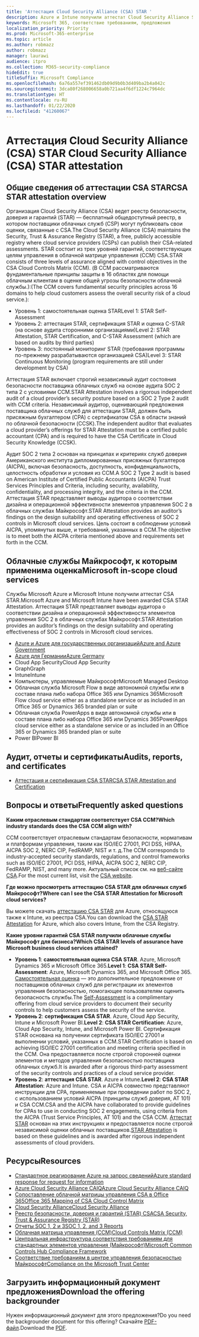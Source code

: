 ```yaml
---
title: 'Аттестация Cloud Security Alliance (CSA) STAR '
description: Azure и Intune получили аттестат Cloud Security Alliance STAR на основе независимого аудита.
keywords: Microsoft 365, соответствие требованиям, предложения
localization_priority: Priority
ms.prod: Microsoft-365-enterprise
ms.topic: article
ms.author: robmazz
author: robmazz
manager: laurawi
audience: itpro
ms.collection: M365-security-compliance
hideEdit: true
titleSuffix: Microsoft Compliance
ms.openlocfilehash: 6a76a557ef391462db09d9b0b3d409ba2b4a042c
ms.sourcegitcommit: 3dca80f268006658a0b721aa4f6df1224c7964dc
ms.translationtype: HT
ms.contentlocale: ru-RU
ms.lasthandoff: 01/22/2020
ms.locfileid: "41260067"
---
```

# <a name="cloud-security-alliance-csa-star-attestation"></a><span data-ttu-id="59660-104">Аттестация Cloud Security Alliance (CSA) STAR </span><span class="sxs-lookup"><span data-stu-id="59660-104">Cloud Security Alliance (CSA) STAR attestation</span></span>

## <a name="csa-star-attestation-overview"></a><span data-ttu-id="59660-105">Общие сведения об аттестации CSA STAR</span><span class="sxs-lookup"><span data-stu-id="59660-105">CSA STAR attestation overview</span></span>

<span data-ttu-id="59660-106">Организация Cloud Security Alliance (CSA) ведет реестр безопасности, доверия и гарантий (STAR) — бесплатный общедоступный реестр, в котором поставщики облачных служб (CSP) могут публиковать свои оценки, связанные с CSA.</span><span class="sxs-lookup"><span data-stu-id="59660-106">The Cloud Security Alliance (CSA) maintains the Security, Trust & Assurance Registry (STAR), a free, publicly accessible registry where cloud service providers (CSPs) can publish their CSA-related assessments.</span></span> <span data-ttu-id="59660-107">STAR состоит из трех уровней гарантий, соответствующих целям управления в облачной матрице управления (CCM) CSA.</span><span class="sxs-lookup"><span data-stu-id="59660-107">STAR consists of three levels of assurance aligned with control objectives in the CSA Cloud Controls Matrix (CCM).</span></span> <span data-ttu-id="59660-108">(В CCM рассматриваются фундаментальные принципы защиты в 16 областях для помощи облачным клиентам в оценке общей угрозы безопасности облачной службы.):</span><span class="sxs-lookup"><span data-stu-id="59660-108">(The CCM covers fundamental security principles across 16 domains to help cloud customers assess the overall security risk of a cloud service.):</span></span>

- <span data-ttu-id="59660-109">Уровень 1: самостоятельная оценка STAR</span><span class="sxs-lookup"><span data-stu-id="59660-109">Level 1: STAR Self-Assessment</span></span>
- <span data-ttu-id="59660-110">Уровень 2: аттестация STAR, сертификация STAR и оценка C-STAR (на основе аудита сторонними организациями)</span><span class="sxs-lookup"><span data-stu-id="59660-110">Level 2: STAR Attestation, STAR Certification, and C-STAR Assessment (which are based on audits by third parties)</span></span>
- <span data-ttu-id="59660-111">Уровень 3: постоянный мониторинг STAR (требования программы по-прежнему разрабатываются организацией CSA)</span><span class="sxs-lookup"><span data-stu-id="59660-111">Level 3: STAR Continuous Monitoring (program requirements are still under development by CSA)</span></span>

<span data-ttu-id="59660-112">Аттестация STAR включает строгий независимый аудит состояния безопасности поставщика облачных служб на основе аудита SOC 2 типа 2 с условиями CCM.</span><span class="sxs-lookup"><span data-stu-id="59660-112">STAR Attestation involves a rigorous independent audit of a cloud provider’s security posture based on a SOC 2 Type 2 audit with CCM criteria.</span></span> <span data-ttu-id="59660-113">Независимый аудитор, оценивающий предложения поставщика облачных служб для аттестации STAR, должен быть присяжным бухгалтером (CPA) с сертификатом CSA в области знаний по облачной безопасности (CCSK).</span><span class="sxs-lookup"><span data-stu-id="59660-113">The independent auditor that evaluates a cloud provider’s offerings for STAR Attestation must be a certified public accountant (CPA) and is required to have the CSA Certificate in Cloud Security Knowledge (CCSK).</span></span>  
  
<span data-ttu-id="59660-114">Аудит SOC 2 типа 2 основан на принципах и критериях служб доверия Американского института дипломированных присяжных бухгалтеров (AICPA), включая безопасность, доступность, конфиденциальность, целостность обработки и условия из CCM.</span><span class="sxs-lookup"><span data-stu-id="59660-114">A SOC 2 Type 2 audit is based on American Institute of Certified Public Accountants (AICPA) Trust Services Principles and Criteria, including security, availability, confidentiality, and processing integrity, and the criteria in the CCM.</span></span> <span data-ttu-id="59660-115">Аттестация STAR представляет выводы аудитора о соответствии дизайна и операционной эффективности элементов управления SOC 2 в облачных службах Майкрософт.</span><span class="sxs-lookup"><span data-stu-id="59660-115">STAR Attestation provides an auditor’s findings on the design suitability and operating effectiveness of SOC 2 controls in Microsoft cloud services.</span></span> <span data-ttu-id="59660-116">Цель состоит в соблюдении условий AICPA, упомянутых выше, и требований, указанных в CCM.</span><span class="sxs-lookup"><span data-stu-id="59660-116">The objective is to meet both the AICPA criteria mentioned above and requirements set forth in the CCM.</span></span>

## <a name="microsoft-in-scope-cloud-services"></a><span data-ttu-id="59660-117">Облачные службы Майкрософт, к которым применима оценка</span><span class="sxs-lookup"><span data-stu-id="59660-117">Microsoft in-scope cloud services</span></span>

<span data-ttu-id="59660-118">Службы Microsoft Azure и Microsoft Intune получили аттестат CSA STAR.</span><span class="sxs-lookup"><span data-stu-id="59660-118">Microsoft Azure and Microsoft Intune have been awarded CSA STAR Attestation.</span></span> <span data-ttu-id="59660-119">Аттестация STAR представляет выводы аудитора о соответствии дизайна и операционной эффективности элементов управления SOC 2 в облачных службах Майкрософт.</span><span class="sxs-lookup"><span data-stu-id="59660-119">STAR Attestation provides an auditor’s findings on the design suitability and operating effectiveness of SOC 2 controls in Microsoft cloud services.</span></span>

- [<span data-ttu-id="59660-120">Azure и Azure для государственных организаций</span><span class="sxs-lookup"><span data-stu-id="59660-120">Azure and Azure Government</span></span>](https://aka.ms/AzureCompliance)
- [<span data-ttu-id="59660-121">Azure для Германии</span><span class="sxs-lookup"><span data-stu-id="59660-121">Azure Germany</span></span>](https://aka.ms/AzureCompliance)
- <span data-ttu-id="59660-122">Cloud App Security</span><span class="sxs-lookup"><span data-stu-id="59660-122">Cloud App Security</span></span>
- <span data-ttu-id="59660-123">Graph</span><span class="sxs-lookup"><span data-stu-id="59660-123">Graph</span></span>
- <span data-ttu-id="59660-124">Intune</span><span class="sxs-lookup"><span data-stu-id="59660-124">Intune</span></span>
- <span data-ttu-id="59660-125">Компьютеры, управляемые Майкрософт</span><span class="sxs-lookup"><span data-stu-id="59660-125">Microsoft Managed Desktop</span></span>
- <span data-ttu-id="59660-126">Облачная служба Microsoft Flow в виде автономной службы или в составе плана либо набора Office 365 или Dynamics 365</span><span class="sxs-lookup"><span data-stu-id="59660-126">Microsoft Flow cloud service either as a standalone service or as included in an Office 365 or Dynamics 365 branded plan or suite</span></span>
- <span data-ttu-id="59660-127">Облачная служба PowerApps в виде автономной службы или в составе плана либо набора Office 365 или Dynamics 365</span><span class="sxs-lookup"><span data-stu-id="59660-127">PowerApps cloud service either as a standalone service or as included in an Office 365 or Dynamics 365 branded plan or suite</span></span> 
- <span data-ttu-id="59660-128">Power BI</span><span class="sxs-lookup"><span data-stu-id="59660-128">Power BI</span></span>

## <a name="audits-reports-and-certificates"></a><span data-ttu-id="59660-129">Аудит, отчеты и сертификаты</span><span class="sxs-lookup"><span data-stu-id="59660-129">Audits, reports, and certificates</span></span>

- [<span data-ttu-id="59660-130">Аттестация и сертификация CSA STAR</span><span class="sxs-lookup"><span data-stu-id="59660-130">CSA STAR Attestation and Certification</span></span>](https://cloudsecurityalliance.org/star/registry/microsoft/)

## <a name="frequently-asked-questions"></a><span data-ttu-id="59660-131">Вопросы и ответы</span><span class="sxs-lookup"><span data-stu-id="59660-131">Frequently asked questions</span></span>

<span data-ttu-id="59660-132">**Каким отраслевым стандартам соответствует CSA CCM?**</span><span class="sxs-lookup"><span data-stu-id="59660-132">**Which industry standards does the CSA CCM align with?**</span></span>

<span data-ttu-id="59660-133">CCM соответствует отраслевым стандартам безопасности, нормативам и платформам управления, таким как ISO/IEC 27001, PCI DSS, HIPAA, AICPA SOC 2, NERC CIP, FedRAMP, NIST и т. д.</span><span class="sxs-lookup"><span data-stu-id="59660-133">The CCM corresponds to industry-accepted security standards, regulations, and control frameworks such as ISO/IEC 27001, PCI DSS, HIPAA, AICPA SOC 2, NERC CIP, FedRAMP, NIST, and many more.</span></span> <span data-ttu-id="59660-134">Актуальный список см. на [веб-сайте CSA](https://cloudsecurityalliance.org/).</span><span class="sxs-lookup"><span data-stu-id="59660-134">For the most current list, visit the [CSA website](https://cloudsecurityalliance.org/).</span></span>

<span data-ttu-id="59660-135">**Где можно просмотреть аттестацию CSA STAR для облачных служб Майкрософт?**</span><span class="sxs-lookup"><span data-stu-id="59660-135">**Where can I see the CSA STAR Attestation for Microsoft cloud services?**</span></span>

<span data-ttu-id="59660-136">Вы можете скачать [аттестацию CSA STAR](https://aka.ms/CSASTAR-Attestation) для Azure, относящуюся также к Intune, из реестра CSA.</span><span class="sxs-lookup"><span data-stu-id="59660-136">You can download the [CSA STAR Attestation](https://aka.ms/CSASTAR-Attestation) for Azure, which also covers Intune, from the CSA Registry.</span></span>

<span data-ttu-id="59660-137">**Какие уровни гарантий CSA STAR получили облачные службы Майкрософт для бизнеса?**</span><span class="sxs-lookup"><span data-stu-id="59660-137">**Which CSA STAR levels of assurance have Microsoft business cloud services attained?**</span></span>

- <span data-ttu-id="59660-138">**Уровень 1**: **самостоятельная оценка CSA STAR**. Azure, Microsoft Dynamics 365 и Microsoft Office 365.</span><span class="sxs-lookup"><span data-stu-id="59660-138">**Level 1**: **CSA STAR Self-Assessment**: Azure, Microsoft Dynamics 365, and Microsoft Office 365.</span></span> <span data-ttu-id="59660-139">[Самостоятельная оценка](offering-csa-star-self-assessment.md) — это дополнительное предложение от поставщиков облачных служб для регистрации их элементов управления безопасностью, помогающее пользователям оценить безопасность службы.</span><span class="sxs-lookup"><span data-stu-id="59660-139">The [Self-Assessment](offering-csa-star-self-assessment.md) is a complimentary offering from cloud service providers to document their security controls to help customers assess the security of the service.</span></span>
- <span data-ttu-id="59660-140">**Уровень 2**: **сертификация CSA STAR**. Azure, Cloud App Security, Intune и Microsoft Power BI.</span><span class="sxs-lookup"><span data-stu-id="59660-140">**Level 2**: **CSA STAR Certification**: Azure, Cloud App Security, Intune, and Microsoft Power BI.</span></span> <span data-ttu-id="59660-141">Сертификация STAR основана на получении сертификата ISO/IEC 27001 и выполнении условий, указанных в CCM.</span><span class="sxs-lookup"><span data-stu-id="59660-141">STAR Certification is based on achieving ISO/IEC 27001 certification and meeting criteria specified in the CCM.</span></span> <span data-ttu-id="59660-142">Она предоставляется после строгой сторонней оценки элементов и методов управления безопасностью поставщика облачных служб.</span><span class="sxs-lookup"><span data-stu-id="59660-142">It is awarded after a rigorous third-party assessment of the security controls and practices of a cloud service provider.</span></span>
- <span data-ttu-id="59660-143">**Уровень 2**: **аттестация CSA STAR**. Azure и Intune.</span><span class="sxs-lookup"><span data-stu-id="59660-143">**Level 2**: **CSA STAR Attestation**: Azure and Intune.</span></span> <span data-ttu-id="59660-144">CSA и AICPA совместно представляют инструкции для CPA, применяемые при проведении работ по SOC 2, с использованием условий AICPA (принципы служб доверия, AT 101) и CSA CCM.</span><span class="sxs-lookup"><span data-stu-id="59660-144">CSA and the AICPA have collaborated to provide guidelines for CPAs to use in conducting SOC 2 engagements, using criteria from the AICPA (Trust Service Principles, AT 101) and the CSA CCM.</span></span> <span data-ttu-id="59660-145">[Аттестат STAR](offering-CSA-STAR-Attestation.md) основан на этих инструкциях и предоставляется после строгой независимой оценки облачных поставщиков.</span><span class="sxs-lookup"><span data-stu-id="59660-145">[STAR Attestation](offering-CSA-STAR-Attestation.md) is based on these guidelines and is awarded after rigorous independent assessments of cloud providers.</span></span>

## <a name="resources"></a><span data-ttu-id="59660-146">Ресурсы</span><span class="sxs-lookup"><span data-stu-id="59660-146">Resources</span></span>

- [<span data-ttu-id="59660-147">Стандартное реагирование Azure на запрос сведений</span><span class="sxs-lookup"><span data-stu-id="59660-147">Azure standard response for request for information</span></span>](https://aka.ms/AzureStandardRequestForInformation)
- [<span data-ttu-id="59660-148">Azure Cloud Security Alliance CAIQ</span><span class="sxs-lookup"><span data-stu-id="59660-148">Azure Cloud Security Alliance CAIQ</span></span>](https://aka.ms/AzureCSACAIQ)
- [<span data-ttu-id="59660-149">Сопоставление облачной матрицы управления CSA в Office 365</span><span class="sxs-lookup"><span data-stu-id="59660-149">Office 365 Mapping of CSA Cloud Control Matrix</span></span>](https://aka.ms/Office365CSACloudControlMatrix)
- [<span data-ttu-id="59660-150">Cloud Security Alliance</span><span class="sxs-lookup"><span data-stu-id="59660-150">Cloud Security Alliance</span></span>](https://cloudsecurityalliance.org/)
- [<span data-ttu-id="59660-151">Реестр безопасности, доверия и гарантий (STAR) CSA</span><span class="sxs-lookup"><span data-stu-id="59660-151">CSA Security, Trust & Assurance Registry (STAR)</span></span>](https://cloudsecurityalliance.org/star/)
- [<span data-ttu-id="59660-152">Отчеты SOC 1, 2 и 3</span><span class="sxs-lookup"><span data-stu-id="59660-152">SOC 1, 2, and 3 Reports</span></span>](offering-soc.md)
- [<span data-ttu-id="59660-153">Облачная матрица управления (CCM)</span><span class="sxs-lookup"><span data-stu-id="59660-153">Cloud Controls Matrix (CCM)</span></span>](https://cloudsecurityalliance.org/group/cloud-controls-matrix/)
- [<span data-ttu-id="59660-154">Центральная инфраструктура соответствия требованиям для стандартных элементов управления (Майкрософт)</span><span class="sxs-lookup"><span data-stu-id="59660-154">Microsoft Common Controls Hub Compliance Framework</span></span>](https://www.microsoft.com/trust-center/compliance/compliance-overview)
- [<span data-ttu-id="59660-155">Соответствие требованиям в центре управления безопасностью Майкрософт</span><span class="sxs-lookup"><span data-stu-id="59660-155">Compliance on the Microsoft Trust Center</span></span>](https://www.microsoft.com/trust-center/compliance/compliance-overview)

## <a name="download-the-offering-backgrounder"></a><span data-ttu-id="59660-156">Загрузить информационный документ предложения</span><span class="sxs-lookup"><span data-stu-id="59660-156">Download the offering backgrounder</span></span>

<span data-ttu-id="59660-157">Нужен информационный документ для этого предложения?</span><span class="sxs-lookup"><span data-stu-id="59660-157">Do you need the backgrounder document for this offering?</span></span> <span data-ttu-id="59660-158">Скачайте [PDF-файл](https://download.microsoft.com/download/0/0/F/00F2766F-00E5-4235-8CE8-90FE657D768F/CSA-STAR-Attestation-Compliance.pdf).</span><span class="sxs-lookup"><span data-stu-id="59660-158">Download the [PDF](https://download.microsoft.com/download/0/0/F/00F2766F-00E5-4235-8CE8-90FE657D768F/CSA-STAR-Attestation-Compliance.pdf).</span></span>
